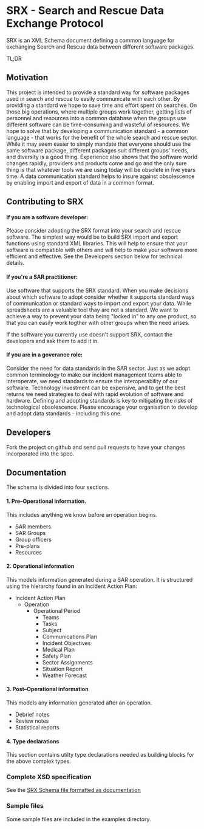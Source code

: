 # SRX - Search and Rescue Data Exchange Protocol

SRX is an XML Schema document defining a common language for exchanging Search and Rescue data between different software packages.

TL;DR




## Motivation

This project is intended to provide a standard way for software packages used in search and rescue to easily communicate with each other. 
By providing a standard we hope to save time and effort spent on searches. On those big operations, where multiple groups work together, getting lists of personnel and resources into a common database when the groups use different software can be time-consuming and wasteful of resources. We hope to solve that by developing a communication standard - a common language - that works for the benefit of the whole search and rescue sector. While it may seem easier to simply mandate that everyone should use the same software package, different packages suit different groups' needs, and diversity is a good thing. Experience also shows that the software world changes rapidly, providers and products come and go and the only sure thing is that whatever tools we are using today will be obsolete in five years time. A data communication standard helps to insure against obsolescence by enabling import and export of data in a common format.  

## Contributing to SRX

#### If you are a software developer:

Please consider adopting the SRX format into your search and rescue software. The simplest way would be to build SRX import and export functions using standard XML libraries. This will help to ensure that your software is compatible with others and will help to make your software more efficient and effective. See the Developers section below for technical details. 

#### If you're a SAR practitioner:

Use software that supports the SRX standard. When you make decisions about which software to adopt consider whether it supports standard ways of communication or standard ways to import and export your data. While spreadsheets are a valuable tool thay are not a standard. We want to achieve a way to prevent your data being "locked in" to any one product, so that you can easily work togther with other groups when the need arises. 

If the software you currently use doesn't support SRX, contact the developers and ask them to add it in. 

#### If you are in a goverance role:

Consider the need for data standards in the SAR sector. Just as we adopt common terminology to make our incident management teams able to interoperate, we need standards to ensure the interoperability of our software. Technology investment can be expensive, and to get the best returns we need strategies to deal with rapid evolution of software and hardware. Defining and adopting standards is key to mitigating the risks of technological obsolescence. Please encourage your organisation to develop and adopt data standards - including this one. 



## Developers

Fork the project on github and send pull requests to have your changes incorporated into the spec.

## Documentation

The schema is divided into four sections. 

#### 1. Pre–Operational information.
   This includes anything we know before an operation begins.

   - SAR members
   - SAR Groups
   - Group officers
   - Pre-plans
   - Resources

#### 2. Operational information 

   This models information generated during a SAR operation. It is structured using the hierarchy found in an Incident Action Plan:

   - Incident Action Plan
      - Operation
         - Operational Period
            - Teams
            - Tasks
            - Subject
            - Communications Plan
            - Incident Objectives
            - Medical Plan
            - Safety Plan
            - Sector Assignments
            - Situation Report
            - Weather Forecast

#### 3. Post–Operational information

   This models any information generated after an operation. 
   - Debrief notes
   - Review notes
   - Statistical reports
		
#### 4. Type declarations

   This section contains utilty type declarations needed as building blocks for the above complex types. 
   
   
### Complete XSD specification 

See the [SRX Schema file formatted as documentation](http://www.landsar.org.nz/SRX/1/0) 

### Sample files

Some sample files are included in the examples directory.
   